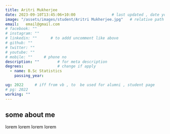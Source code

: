 ```yaml
---
title: Aritri Mukherjee              
date: 2023-09-10T13:45:06+10:00                # last updated , date you change
image: "/assets/images/student/Aritri Mukherjee.jpg"   # relative path 
email:   email@gmail.com
# facebook: ""        
# instagram: ""
# linkedin: ""      # to addd uncomment like above
# github: ""              
# twitter: ""
# youtube: ""
# mobile: ""     # phone no
description: ""        # for meta description
degrees:               # change if apply
  - name: B.Sc Statistics          
    passing_year: 

ug: 2022     # iff from vb , to  be used for alumni , student page
# pg: 2022    
working: ""
---
```








## some about me
lorem lorem lorem lorem